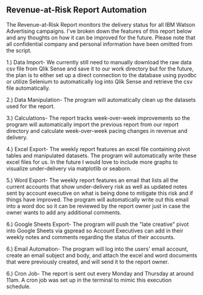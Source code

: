 ## Revenue-at-Risk Report Automation


The Revenue-at-Risk Report monitors the delivery status for all IBM Watson Advertising campaigns. I've broken down the features of this report below and any thoughts on how it can be improved for the future. Please note that all confidential company and personal information have been omitted from the script.

1.) Data Import- We currently still need to manually download the raw data csv file from Qlik Sense and save it to our work directory but for the future, the plan is to either set up a direct connection to the database using pyodbc or utilize Selenium to automatically log into Qlik Sense and retrieve the csv file automatically.

2.) Data Manipulation- The program will automatically clean up the datasets used for the report.

3.) Calculations- The report tracks week-over-week improvements so the program will automatically import the previous report from our report directory and calculate week-over-week pacing changes in revenue and delivery. 

4.) Excel Export- The weekly report features an excel file containing pivot tables and manipulated datasets. The program will automatically write these excel files for us. In the future I would love to include more graphs to visualize under-delivery via matplotlib or seaborn. 

5.) Word Export- The weekly report features an email that lists all the current accounts that show under-delivery risk as well as updated notes sent by account executive on what is being done to mitigate this risk and if things have improved. The program will automatically write out this email into a word doc so it can be reviewed by the report owner just in case the owner wants to add any additional comments.

6.) Google Sheets Export- The program will push the "late creative" pivot into Google Sheets via gspread so Account Executives can add in their weekly notes and comments regarding the status of their accounts.

6.) Email Automation- The program will log into the users' email account, create an email subject and body, and attach the excel and word documents that were previously created, and will send it to the report owner.

6.) Cron Job- The report is sent out every Monday and Thursday at around 11am. A cron job was set up in the terminal to mimic this execution schedule.
